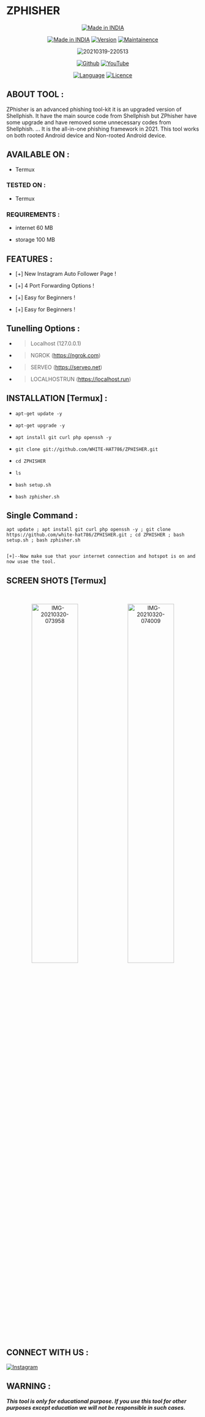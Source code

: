 # ZPHISHER

<p align="center">
<a href="https://github.com/WHITE-HAT786/zphisher"><img title="Made in INDIA" src="https://img.shields.io/badge/MADE%20IN-INDIA-SCRIPT?colorA=%23ff8100&colorB=%23017e40&colorC=%23ff0000&style=for-the-badge"></a>
</p>

<p align="center">
<a href="https://github.com/WHITE-HAT786/zphisher"><img title="Made in INDIA" src="https://img.shields.io/badge/Tool-zphisher-green.svg"></a>
<a href="https://github.com/WHITE-HAT786/zphisher"><img title="Version" src="https://img.shields.io/badge/Version-1.0-green.svg?style=flat-square"></a>
<a href="https://github.com/WHITE-HAT786/zphisher"><img title="Maintainence" src="https://img.shields.io/badge/Maintained%3F-yes-green.svg"></a>

</p>

<p align="center">
<img src="https://i.ibb.co/tD4cgJv/20210319-220513.png" alt="20210319-220513" border="0">

</p>

<p align="center">
<a href="https://github.com/WHITE-HAT786"><img title="Github" src="https://img.shields.io/badge/WHITE-HAT786-brightgreen?style=for-the-badge&logo=github"></a>
<a href="https://youtu.be/EgYXZJWgCcQ"><img title="YouTube" src="https://img.shields.io/badge/YouTube-WHITE HAT-red?style=for-the-badge&logo=Youtube"></a>

</p>

<p align="center">
<a href="https://github.com/WHITE-HAT786"><img title="Language" src="https://img.shields.io/badge/Made%20with-HTML-1f425f.svg?v=103"></a>
<a href="https://github.com/WHITE-HAT786"><img title="Licence" src="https://img.shields.io/badge/License-GNU-blue.svg"></a>

</p>

## ABOUT TOOL :

ZPhisher is an advanced phishing tool-kit it is an upgraded version of Shellphish. It have the main source code from Shellphish but ZPhisher have some upgrade and have removed some unnecessary codes from Shellphish. ... It is the all-in-one phishing framework in 2021. This tool works on both rooted Android device and Non-rooted Android device.

## AVAILABLE ON :

* Termux

### TESTED ON :

* Termux

### REQUIREMENTS :

* internet 60 MB

* storage 100 MB

## FEATURES :

* [+] New Instagram Auto Follower Page !

* [+] 4 Port Forwarding Options !

* [+] Easy for Beginners !

* [+] Easy for Beginners !

## Tunelling Options :
* > Localhost (127.0.0.1)
* > NGROK (https://ngrok.com)
* > SERVEO (https://serveo.net)
* > LOCALHOSTRUN (https://localhost.run)

## INSTALLATION [Termux] :

* `apt-get update -y`

* `apt-get upgrade -y`

* `apt install git curl php openssh -y`

* `git clone git://github.com/WHITE-HAT786/ZPHISHER.git`

* `cd ZPHISHER`

* `ls`

* `bash setup.sh`

* `bash zphisher.sh`

## Single Command :
```
apt update ; apt install git curl php openssh -y ; git clone https://github.com/white-hat786/ZPHISHER.git ; cd ZPHISHER ; bash setup.sh ; bash zphisher.sh
```


```

[+]--Now make sue that your internet connection and hotspot is on and now usae the tool.
```

## SCREEN SHOTS [Termux]
<br>

<p align="center">
<img img width="49%" src="https://i.ibb.co/MNrhMMS/IMG-20210320-073958.jpg" alt="IMG-20210320-073958" border="0">
<img img width="49%"  src="https://i.ibb.co/zXgtZyD/IMG-20210320-074009.jpg" alt="IMG-20210320-074009" border="0">
</p>


## CONNECT WITH US :

[![Instagram](https://img.shields.io/badge/INSTAGRAM-FOLLOW-red?style=for-the-badge&logo=instagram)](https://instagram.com/white_hat_278?igshid=175v9uifresgr)

## WARNING : 

***This tool is only for educational purpose. If you use this tool for other purposes except education we will not be responsible in such cases.***








